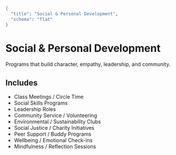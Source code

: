 ```meta
{
  "title": "Social & Personal Development",
  "schema": "flat"
}
```

# Social & Personal Development

Programs that build character, empathy, leadership, and community.

## Includes

- Class Meetings / Circle Time
- Social Skills Programs
- Leadership Roles
- Community Service / Volunteering
- Environmental / Sustainability Clubs
- Social Justice / Charity Initiatives
- Peer Support / Buddy Programs
- Wellbeing / Emotional Check-ins
- Mindfulness / Reflection Sessions

